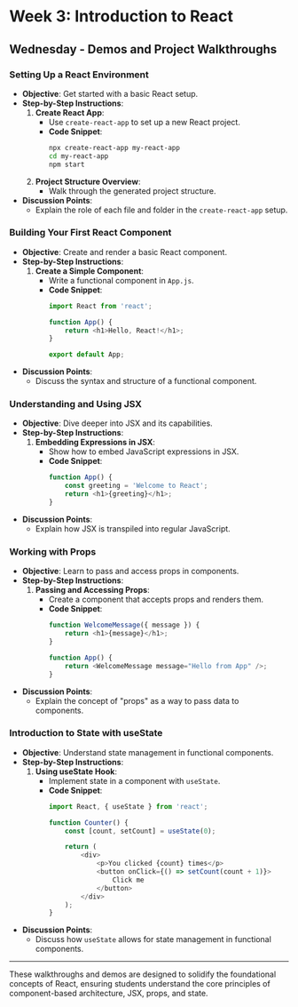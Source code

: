 # Week 3: Introduction to React

## Wednesday - Demos and Project Walkthroughs

### Setting Up a React Environment
- **Objective**: Get started with a basic React setup.
- **Step-by-Step Instructions**:
  1. **Create React App**:
     - Use `create-react-app` to set up a new React project.
     - **Code Snippet**:
       ```bash
       npx create-react-app my-react-app
       cd my-react-app
       npm start
       ```
  2. **Project Structure Overview**:
     - Walk through the generated project structure.
- **Discussion Points**:
  - Explain the role of each file and folder in the `create-react-app` setup.

### Building Your First React Component
- **Objective**: Create and render a basic React component.
- **Step-by-Step Instructions**:
  1. **Create a Simple Component**:
     - Write a functional component in `App.js`.
     - **Code Snippet**:
       ```javascript
       import React from 'react';

       function App() {
           return <h1>Hello, React!</h1>;
       }

       export default App;
       ```
- **Discussion Points**:
  - Discuss the syntax and structure of a functional component.

### Understanding and Using JSX
- **Objective**: Dive deeper into JSX and its capabilities.
- **Step-by-Step Instructions**:
  1. **Embedding Expressions in JSX**:
     - Show how to embed JavaScript expressions in JSX.
     - **Code Snippet**:
       ```javascript
       function App() {
           const greeting = 'Welcome to React';
           return <h1>{greeting}</h1>;
       }
       ```
- **Discussion Points**:
  - Explain how JSX is transpiled into regular JavaScript.

### Working with Props
- **Objective**: Learn to pass and access props in components.
- **Step-by-Step Instructions**:
  1. **Passing and Accessing Props**:
     - Create a component that accepts props and renders them.
     - **Code Snippet**:
       ```javascript
       function WelcomeMessage({ message }) {
           return <h1>{message}</h1>;
       }

       function App() {
           return <WelcomeMessage message="Hello from App" />;
       }
       ```
- **Discussion Points**:
  - Explain the concept of "props" as a way to pass data to components.

### Introduction to State with useState
- **Objective**: Understand state management in functional components.
- **Step-by-Step Instructions**:
  1. **Using useState Hook**:
     - Implement state in a component with `useState`.
     - **Code Snippet**:
       ```javascript
       import React, { useState } from 'react';

       function Counter() {
           const [count, setCount] = useState(0);

           return (
               <div>
                   <p>You clicked {count} times</p>
                   <button onClick={() => setCount(count + 1)}>
                       Click me
                   </button>
               </div>
           );
       }
       ```
- **Discussion Points**:
  - Discuss how `useState` allows for state management in functional components.

---

These walkthroughs and demos are designed to solidify the foundational concepts of React, ensuring students understand the core principles of component-based architecture, JSX, props, and state.
